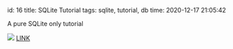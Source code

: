 id: 16
title: SQLite Tutorial
tags: sqlite, tutorial, db
time: 2020-12-17 21:05:42

A pure SQLite only tutorial

![](http://localhost/bkmks_fotos/pics/35)
[LINK](https://www.tutorialspoint.com/sqlite/index.htm)